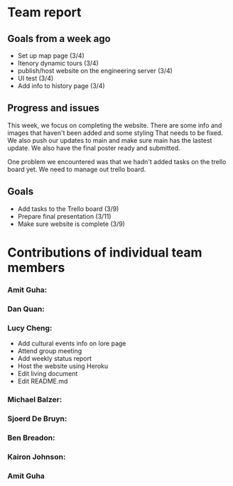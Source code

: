 # Team report

## Goals from a week ago 
- Set up map page (3/4)
- Itenory dynamic tours (3/4)
- publish/host website on the engineering server (3/4)
- UI test (3/4)
- Add info to history page (3/4)

## Progress and issues
This week, we focus on completing the website. There are some info and images that haven't been added and some styling 
That needs to be fixed. We also push our updates to main and make sure main has the lastest update. We also have the final poster ready 
and submitted. 

One problem we encountered was that we hadn't added tasks on the trello board yet. We need to manage out trello board. 


## Goals
- Add tasks to the Trello board (3/9)
- Prepare final presentation (3/11)
- Make sure website is complete (3/9)


# Contributions of individual team members

### Amit Guha:

### Dan Quan:


### Lucy Cheng:
- Add cultural events info on lore page
- Attend group meeting
- Add weekly status report
- Host the website using Heroku
- Edit living document
- Edit README.md


### Michael Balzer:


### Sjoerd De Bruyn:



### Ben Breadon:

### Kairon Johnson:

### Amit Guha
